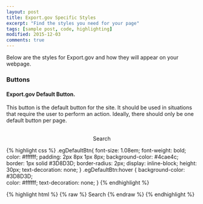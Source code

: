 ```yaml
---
layout: post
title: Export.gov Specific Styles
excerpt: "Find the styles you need for your page"
tags: [sample post, code, highlighting]
modified: 2015-12-03
comments: true
---
```


Below are the styles for Export.gov and how they will appear on your webpage. 


### Buttons

#### Export.gov Default Button.

This button is the default button for the site. It should be used in situations that require the user to perform an action. Ideally, there should only be one default button per page. <br><br><center><a class="egDefaultBtn">Search</a></center> 



{% highlight css %}
.egDefaultBtn{
font-size: 1.08em;
font-weight: bold;
color: #ffffff;
padding: 2px 8px 1px 8px;
background-color: #4cae4c;
border: 1px solid #3D8D3D;
border-radius: 2px;
display: inline-block;
height: 30px;
text-decoration: none;
} 
.egDefaultBtn:hover {
background-color: #3D8D3D;  
color: #ffffff;
text-decoration: none;
}
{% endhighlight %}

{% highlight html %}
{% raw %}
<a class="egDefaultBtn">Search</a>
{% endraw %}
{% endhighlight %}


